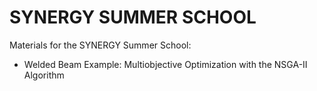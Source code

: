 # SYNERGY SUMMER SCHOOL 

Materials for the SYNERGY Summer School:

- Welded Beam Example: Multiobjective Optimization with the NSGA-II Algorithm